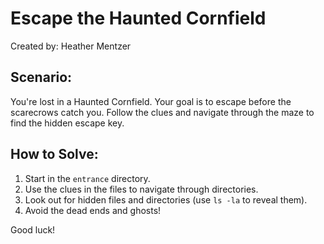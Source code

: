 # Escape the Haunted Cornfield

Created by: Heather Mentzer

## Scenario:
You're lost in a Haunted Cornfield. Your goal is to escape before the scarecrows catch you. Follow the clues and navigate through the maze to find the 
hidden escape key.

## How to Solve:
1. Start in the `entrance` directory.
2. Use the clues in the files to navigate through directories.
3. Look out for hidden files and directories (use `ls -la` to reveal them).
4. Avoid the dead ends and ghosts!

Good luck!

